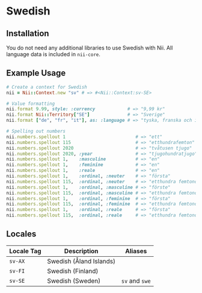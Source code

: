 <!-- This file has been generated. Source: languages/_template.md.erb -->

# Swedish

## Installation

You do not need any additional libraries to use Swedish with Nii.
All language data is included in `nii-core`.

## Example Usage

``` ruby
# Create a context for Swedish
nii = Nii::Context.new "sv" # => #<Nii::Context:sv-SE>

# Value formatting
nii.format 9.99, style: :currency            # => "9,99 kr"
nii.format Nii::Territory["SE"]              # => "Sverige"
nii.format ["de", "fr", "it"], as: :language # => "tyska, franska och italienska"

# Spelling out numbers
nii.numbers.spellout 1                          # => "ett"
nii.numbers.spellout 115                        # => "ett­hundra­femton"
nii.numbers.spellout 2020                       # => "två­tusen tjugo"
nii.numbers.spellout 2020, :year                # => "tjugo­hundra­tjugo"
nii.numbers.spellout 1,    :masculine           # => "en"
nii.numbers.spellout 1,    :feminine            # => "en"
nii.numbers.spellout 1,    :reale               # => "en"
nii.numbers.spellout 1,    :ordinal, :neuter    # => "första"
nii.numbers.spellout 115,  :ordinal, :neuter    # => "ett­hundra femtonde"
nii.numbers.spellout 1,    :ordinal, :masculine # => "förste"
nii.numbers.spellout 115,  :ordinal, :masculine # => "ett­hundra femtonde"
nii.numbers.spellout 1,    :ordinal, :feminine  # => "första"
nii.numbers.spellout 115,  :ordinal, :feminine  # => "ett­hundra femtonde"
nii.numbers.spellout 1,    :ordinal, :reale     # => "första"
nii.numbers.spellout 115,  :ordinal, :reale     # => "ett­hundra femtonde"
```


## Locales

<table>
  <thead>
    <tr>
      <th>Locale Tag</th>
      <th>Description</th>
      <th>Aliases</th>
    </tr>
  </thead>
  <tbody>
    <tr>
      <td><code>sv-AX</code></td>
      <td>Swedish (Åland Islands)</td>
      <td></td>
    </tr>
    <tr>
      <td><code>sv-FI</code></td>
      <td>Swedish (Finland)</td>
      <td></td>
    </tr>
    <tr>
      <td><code>sv-SE</code></td>
      <td>Swedish (Sweden)</td>
      <td><code>sv</code> and <code>swe</code></td>
    </tr>
  </tbody>
</table>

